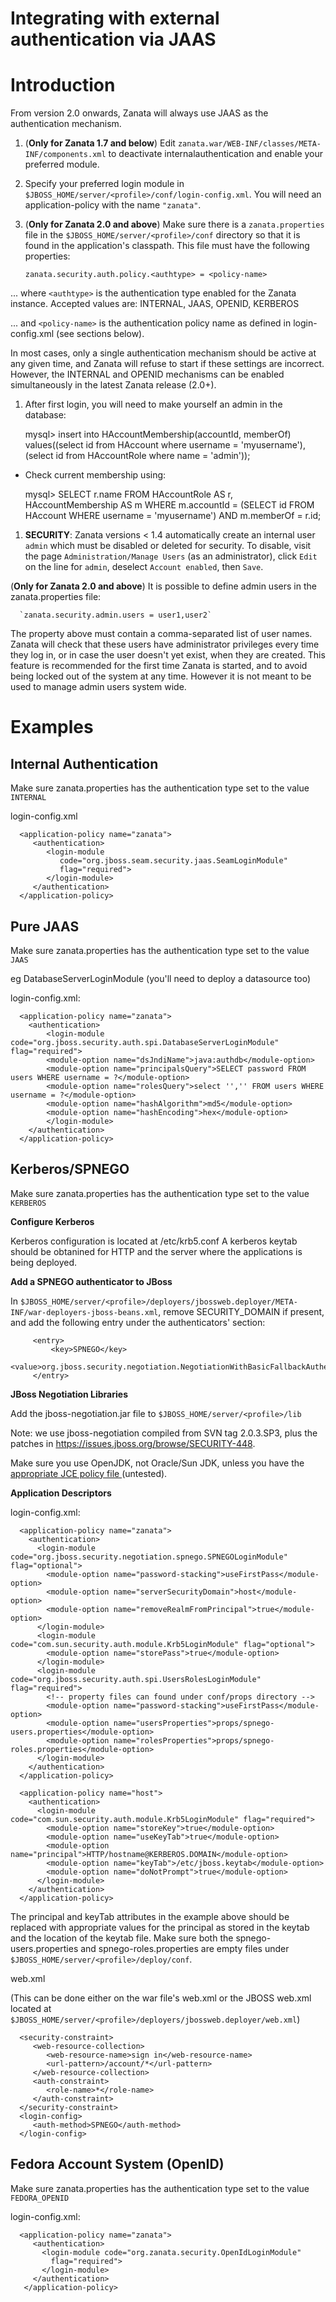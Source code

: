 # Integrating with external authentication via JAAS

# Introduction

From version 2.0 onwards, Zanata will always use JAAS as the authentication mechanism.

1. (**Only for Zanata 1.7 and below**) Edit `zanata.war/WEB-INF/classes/META-INF/components.xml` to deactivate internalauthentication and enable your preferred module.
1. Specify your preferred login module in `$JBOSS_HOME/server/<profile>/conf/login-config.xml`.  You will need an application-policy with the name `"zanata"`.
1. (**Only for Zanata 2.0 and above**) Make sure there is a `zanata.properties` file in the `$JBOSS_HOME/server/<profile>/conf` directory so that it is found in the application's classpath. This file must have the following properties:

      `zanata.security.auth.policy.<authtype> = <policy-name>`

... where `<authtype>` is the authentication type enabled for the Zanata instance.
Accepted values are: INTERNAL, JAAS, OPENID, KERBEROS

... and `<policy-name>` is the authentication policy name as defined in login-config.xml (see sections below).

In most cases, only a single authentication mechanism should be active at any given time, and Zanata will refuse to start if these settings are incorrect. However, the INTERNAL and OPENID mechanisms can be enabled simultaneously in the latest Zanata release (2.0+).

1. After first login, you will need to make yourself an admin in the database:

    mysql> insert into HAccountMembership(accountId, memberOf) values((select id from HAccount where username = 'myusername'), (select id from HAccountRole where name = 'admin'));

- Check current membership using:

    mysql> SELECT r.name FROM HAccountRole AS r, HAccountMembership AS m WHERE m.accountId = (SELECT id FROM HAccount WHERE username = 'myusername') AND m.memberOf = r.id;

1. **SECURITY**: Zanata versions < 1.4 automatically create an internal user `admin` which must be disabled or deleted for security. To disable, visit the page `Administration/Manage Users` (as an administrator), click `Edit` on the line for `admin`, deselect `Account enabled`, then `Save`.

(**Only for Zanata 2.0 and above**) It is possible to define admin users in the zanata.properties file:

      `zanata.security.admin.users = user1,user2`

The property above must contain a comma-separated list of user names. Zanata will check that these users have administrator privileges every time they log in, or in case the user doesn't yet exist, when they are created. This feature is recommended for the first time Zanata is started, and to avoid being locked out of the system at any time. However it is not meant to be used to manage admin users system wide.

# Examples

## Internal Authentication

Make sure zanata.properties has the authentication type set to the value `INTERNAL`

login-config.xml

      <application-policy name="zanata">
         <authentication>
            <login-module
               code="org.jboss.seam.security.jaas.SeamLoginModule"
               flag="required">
            </login-module>
         </authentication>
      </application-policy>

## Pure JAAS

Make sure zanata.properties has the authentication type set to the value `JAAS`

eg DatabaseServerLoginModule (you'll need to deploy a datasource too)

login-config.xml:

      <application-policy name="zanata">
        <authentication>
            <login-module
    code="org.jboss.security.auth.spi.DatabaseServerLoginModule"
    flag="required">
            <module-option name="dsJndiName">java:authdb</module-option>
            <module-option name="principalsQuery">SELECT password FROM users WHERE username = ?</module-option>
            <module-option name="rolesQuery">select '','' FROM users WHERE username = ?</module-option>
            <module-option name="hashAlgorithm">md5</module-option>
            <module-option name="hashEncoding">hex</module-option>
            </login-module>
        </authentication>
      </application-policy>
    

## Kerberos/SPNEGO

Make sure zanata.properties has the authentication type set to the value `KERBEROS`

**Configure Kerberos**

Kerberos configuration is located at /etc/krb5.conf
A kerberos keytab should be obtanined for HTTP and the server where the applications is being deployed.

**Add a SPNEGO authenticator to JBoss**

In `$JBOSS_HOME/server/<profile>/deployers/jbossweb.deployer/META-INF/war-deployers-jboss-beans.xml`, remove SECURITY_DOMAIN if present, and add the following entry under the authenticators' section:

         <entry>
             <key>SPNEGO</key>
             <value>org.jboss.security.negotiation.NegotiationWithBasicFallbackAuthenticator</value>
         </entry>

**JBoss Negotiation Libraries**

Add the jboss-negotiation.jar file to `$JBOSS_HOME/server/<profile>/lib`

Note: we use jboss-negotiation compiled from SVN tag 2.0.3.SP3, plus the patches in https://issues.jboss.org/browse/SECURITY-448.

Make sure you use OpenJDK, not Oracle/Sun JDK, unless you have the [appropriate JCE policy file ](http://www.oracle.com/technetwork/java/javase/downloads/jce-6-download-429243.html) (untested).


**Application Descriptors**

login-config.xml:

      <application-policy name="zanata">
        <authentication>
          <login-module code="org.jboss.security.negotiation.spnego.SPNEGOLoginModule" flag="optional">
            <module-option name="password-stacking">useFirstPass</module-option>
            <module-option name="serverSecurityDomain">host</module-option>
            <module-option name="removeRealmFromPrincipal">true</module-option>
          </login-module>
          <login-module code="com.sun.security.auth.module.Krb5LoginModule" flag="optional">
            <module-option name="storePass">true</module-option>
          </login-module>
          <login-module code="org.jboss.security.auth.spi.UsersRolesLoginModule" flag="required">
            <!-- property files can found under conf/props directory -->
            <module-option name="password-stacking">useFirstPass</module-option>
            <module-option name="usersProperties">props/spnego-users.properties</module-option>
            <module-option name="rolesProperties">props/spnego-roles.properties</module-option>
          </login-module>
        </authentication>
      </application-policy>
    
      <application-policy name="host">
        <authentication>
          <login-module code="com.sun.security.auth.module.Krb5LoginModule" flag="required">
            <module-option name="storeKey">true</module-option>
            <module-option name="useKeyTab">true</module-option>
            <module-option name="principal">HTTP/hostname@KERBEROS.DOMAIN</module-option>
            <module-option name="keyTab">/etc/jboss.keytab</module-option>
            <module-option name="doNotPrompt">true</module-option>
          </login-module>
        </authentication>
      </application-policy>
    

The principal and keyTab attributes in the example above should be replaced with appropriate values for the principal as stored in the keytab and the location of the keytab file.
Make sure both the spnego-users.properties and spnego-roles.properties are empty files under `$JBOSS_HOME/server/<profile>/deploy/conf`.

web.xml 

(This can be done either on the war file's web.xml or the JBOSS web.xml located at `$JBOSS_HOME/server/<profile>/deployers/jbossweb.deployer/web.xml`)

      <security-constraint>
         <web-resource-collection>
            <web-resource-name>sign in</web-resource-name>
            <url-pattern>/account/*</url-pattern>
         </web-resource-collection>
         <auth-constraint>
            <role-name>*</role-name>
         </auth-constraint>
      </security-constraint>
      <login-config>
         <auth-method>SPNEGO</auth-method>
      </login-config>

## Fedora Account System (OpenID)

Make sure zanata.properties has the authentication type set to the value `FEDORA_OPENID`

login-config.xml:

      <application-policy name="zanata">
         <authentication>
           <login-module code="org.zanata.security.OpenIdLoginModule"
             flag="required">
           </login-module>
         </authentication>
       </application-policy>